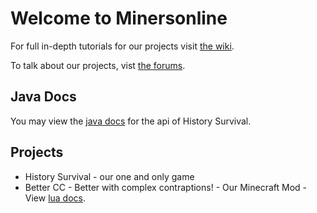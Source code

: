 # Welcome to Minersonline

For full in-depth tutorials for our projects visit [the wiki](/wiki).

To talk about our projects, vist [the forums](/forum).

<?php echo "asda";?>

## Java Docs
You may view the [java docs](/history_survival/javadoc/index.html) for the api of History Survival.

## Projects

* History Survival - our one and only game
* Better CC - Better with complex contraptions! - Our Minecraft Mod - View [lua docs](/better_cc/1.18/docs/lua/).
